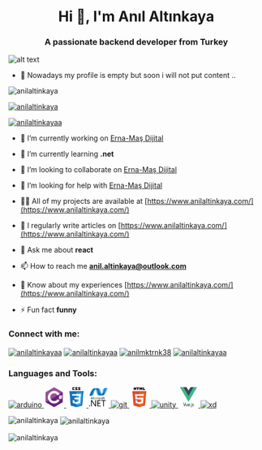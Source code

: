 <h1 align="center">Hi 👋, I'm Anıl Altınkaya</h1>
<h3 align="center">A passionate backend developer from Turkey</h3>

![alt text](https://static.wixstatic.com/media/b4dd50_b51d69c0b86648fcad129192c1a13d81~mv2.jpg)


- 🤔 Nowadays my profile is empty but soon i will not put content ..
<!--
**anilaltinkaya/anilaltinkaya** is a ✨ _special_ ✨ repository because its `README.md` (this file) appears on your GitHub profile.

Here are some ideas to get you started:

- 🔭 I’m currently working on ...
- 🌱 I’m currently learning ...
- 👯 I’m looking to collaborate on ...
- 🤔 I’m looking for help with ...
- 💬 Ask me about ...
- 📫 How to reach me: ...
- 😄 Pronouns: ...
- ⚡ Fun fact: ...
-->




<p align="left"> <img src="https://komarev.com/ghpvc/?username=anilaltinkaya&label=Profile%20views&color=0e75b6&style=flat" alt="anilaltinkaya" /> </p>

<p align="left"> <a href="https://github.com/ryo-ma/github-profile-trophy"><img src="https://github-profile-trophy.vercel.app/?username=anilaltinkaya" alt="anilaltinkaya" /></a> </p>

<p align="left"> <a href="https://twitter.com/anilaltinkayaa" target="blank"><img src="https://img.shields.io/twitter/follow/anilaltinkayaa?logo=twitter&style=for-the-badge" alt="anilaltinkayaa" /></a> </p>

- 🔭 I’m currently working on [Erna-Maş Dijital](https://www.anilaltinkaya.com/)

- 🌱 I’m currently learning **.net**

- 👯 I’m looking to collaborate on [Erna-Maş Dijital](https://www.anilaltinkaya.com/)

- 🤝 I’m looking for help with [Erna-Maş Dijital](https://www.anilaltinkaya.com/)

- 👨‍💻 All of my projects are available at [https://www.anilaltinkaya.com/](https://www.anilaltinkaya.com/)

- 📝 I regularly write articles on [https://www.anilaltinkaya.com/](https://www.anilaltinkaya.com/)

- 💬 Ask me about **react**

- 📫 How to reach me **anil.altinkaya@outlook.com**

- 📄 Know about my experiences [https://www.anilaltinkaya.com/](https://www.anilaltinkaya.com/)

- ⚡ Fun fact **funny**

<h3 align="left">Connect with me:</h3>
<p align="left">
<a href="https://twitter.com/anilaltinkayaa" target="blank"><img align="center" src="https://raw.githubusercontent.com/rahuldkjain/github-profile-readme-generator/master/src/images/icons/Social/twitter.svg" alt="anilaltinkayaa" height="30" width="40" /></a>
<a href="https://linkedin.com/in/anilaltinkayaa" target="blank"><img align="center" src="https://raw.githubusercontent.com/rahuldkjain/github-profile-readme-generator/master/src/images/icons/Social/linked-in-alt.svg" alt="anilaltinkayaa" height="30" width="40" /></a>
<a href="https://fb.com/anilmktrnk38" target="blank"><img align="center" src="https://raw.githubusercontent.com/rahuldkjain/github-profile-readme-generator/master/src/images/icons/Social/facebook.svg" alt="anilmktrnk38" height="30" width="40" /></a>
<a href="https://instagram.com/anilaltinkayaa" target="blank"><img align="center" src="https://raw.githubusercontent.com/rahuldkjain/github-profile-readme-generator/master/src/images/icons/Social/instagram.svg" alt="anilaltinkayaa" height="30" width="40" /></a>
</p>

<h3 align="left">Languages and Tools:</h3>
<p align="left"> <a href="https://www.arduino.cc/" target="_blank" rel="noreferrer"> <img src="https://cdn.worldvectorlogo.com/logos/arduino-1.svg" alt="arduino" width="40" height="40"/> </a> <a href="https://www.w3schools.com/cs/" target="_blank" rel="noreferrer"> <img src="https://raw.githubusercontent.com/devicons/devicon/master/icons/csharp/csharp-original.svg" alt="csharp" width="40" height="40"/> </a> <a href="https://www.w3schools.com/css/" target="_blank" rel="noreferrer"> <img src="https://raw.githubusercontent.com/devicons/devicon/master/icons/css3/css3-original-wordmark.svg" alt="css3" width="40" height="40"/> </a> <a href="https://dotnet.microsoft.com/" target="_blank" rel="noreferrer"> <img src="https://raw.githubusercontent.com/devicons/devicon/master/icons/dot-net/dot-net-original-wordmark.svg" alt="dotnet" width="40" height="40"/> </a> <a href="https://git-scm.com/" target="_blank" rel="noreferrer"> <img src="https://www.vectorlogo.zone/logos/git-scm/git-scm-icon.svg" alt="git" width="40" height="40"/> </a> <a href="https://www.w3.org/html/" target="_blank" rel="noreferrer"> <img src="https://raw.githubusercontent.com/devicons/devicon/master/icons/html5/html5-original-wordmark.svg" alt="html5" width="40" height="40"/> </a> <a href="https://unity.com/" target="_blank" rel="noreferrer"> <img src="https://www.vectorlogo.zone/logos/unity3d/unity3d-icon.svg" alt="unity" width="40" height="40"/> </a> <a href="https://vuejs.org/" target="_blank" rel="noreferrer"> <img src="https://raw.githubusercontent.com/devicons/devicon/master/icons/vuejs/vuejs-original-wordmark.svg" alt="vuejs" width="40" height="40"/> </a> <a href="https://www.adobe.com/products/xd.html" target="_blank" rel="noreferrer"> <img src="https://cdn.worldvectorlogo.com/logos/adobe-xd.svg" alt="xd" width="40" height="40"/> </a> </p>

<p><img align="left" src="https://github-readme-stats.vercel.app/api/top-langs?username=anilaltinkaya&show_icons=true&locale=en&layout=compact" alt="anilaltinkaya" /></p>

<p>&nbsp;<img align="center" src="https://github-readme-stats.vercel.app/api?username=anilaltinkaya&show_icons=true&locale=en" alt="anilaltinkaya" /></p>

<p><img align="center" src="https://github-readme-streak-stats.herokuapp.com/?user=anilaltinkaya&" alt="anilaltinkaya" /></p>
